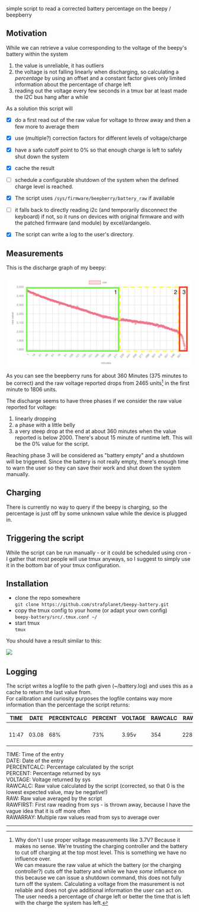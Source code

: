 simple script to read a corrected battery percentage on the beepy / beepberry

## Motivation
While we can retrieve a value corresponding to the voltage of the beepy's battery within the system  
1) the value is unreliable, it has outliers
2) the voltage is not falling linearly when discharging, so calculating a _percentage_ by using an offset and a constant factor gives only limited information about the percentage of charge left
3) reading out the voltage every few seconds in a tmux bar at least made the I2C bus hang after a while

As a solution this script will  
* [x] do a first read out of the raw value for voltage to throw away and then a few more to average them
* [x] use (multiple?) correction factors for different levels of voltage/charge  
* [x] have a safe cutoff point to 0% so that enough charge is left to safely shut down the system
* [x] cache the result
* [ ] schedule a configurable shutdown of the system when the defined charge level is reached.

* [x] The script uses `/sys/firmware/beepberry/battery_raw` if available
* [ ] it falls back to directly reading i2c (and temporarily disconnect the keyboard) if not, so it runs on devices with original firmware and with the patched firmware (and module) by excel/ardangelo.  

* [x] The script can write a log to the user's directory.

## Measurements
This is the discharge graph of my beepy:

![](./images/battery_raw.png)

As you can see the beepberry runs for about 360 Minutes (375 minutes to be correct) and the raw voltage reported drops from 2465 units[^1] in the first minute to 1806 units.

The discharge seems to have three phases if we consider the raw value reported for voltage:  
1) linearly dropping
2) a phase with a little belly
3) a very steep drop at the end at about 360 minutes when the value reported is below 2000. There's about 15 minute of runtime left. This will be the 0% value for the script.

Reaching phase 3 will be considered as "battery empty" and a shutdown will be triggered. Since the battery is not really empty, there's enough time to warn the user so they can save their work and shut down the system manually.  

## Charging  
There is currently no way to query if the beepy is charging, so the percentage is just off by some unknown value while the device is plugged in.

## Triggering the script

While the script can be run manually - or it could be scheduled using cron - I gather that most people will use tmux anyways, so I suggest to simply use it in the bottom bar of your tmux configuration.

## Installation
* clone the repo somewhere  
  ```git clone https://github.com/strafplanet/beepy-battery.git ```  
* copy the tmux config to your home (or adapt your own config)  
  ```beepy-battery/src/.tmux.conf ~/```
* start tmux  
  ```tmux```

You should have a result similar to this:  

![](./images/tmux1.png)

## Logging
The script writes a logfile to the path given (~/battery.log) and uses this as a cache to return the last value from.  
For calibration and curiosity purposes the logfile contains way more information than the percentage the script returns:

| TIME  | DATE  | PERCENTCALC | PERCENT | VOLTAGE | RAWCALC  | RAW  | RAWFIRST | RAWARRAY                 |
| ----- | ----- | ----------- | ------- | ------- | -------- | ---- | -------- | ------------------------ |
|       |       |             |         |         |          |      |          |                          |
| 11:47 | 03.08 | 68%         | 73%     | 3.95v   | 354      | 2284 | 2286     | 2281 2285 2283 2286 2285 | 

TIME: Time of the entry  
DATE: Date of the entry  
PERCENTCALC: Percentage calculated by the script  
PERCENT: Percentage returned by sys  
VOLTAGE: Voltage returned by sys  
RAWCALC: Raw value calculated by the script (corrected, so that 0 is the lowest expected value, may be negative!)  
RAW: Raw value averaged by the script  
RAWFIRST: First raw reading from sys - is thrown away, because I have the vague idea that it is off more often  
RAWARRAY: Multiple raw values read from sys to average over  

---
[^1]: Why don't I use proper voltage measurements like 3.7V? Because it makes no sense. We're trusting the charging controller and the battery to cut off charging at the top most level. This is something we have no influence over.    
We can measure the raw value at which the battery (or the charging controller?) cuts off the battery and while we have _some_ influence on this because we can issue a shutdown command, this does not fully turn off the system.
Calculating a voltage from the masurement is not reliable and does not give additional information the user can act on. The user needs a percentage of charge left or better the time that is left with the charge the system has left.
